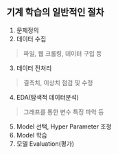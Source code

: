 ##  기계 학습의 일반적인 절차

1. 문제정의
2. 데이터 수집
> 파일, 웹 크롤링, 데이터 구입 등
3. 데이터 전처리
> 결측치, 이상치 점검 및 수정
4. EDA(탐색적 데이터분석)
> 그래프를 통한 변수 특징 파악 등
5. Model 선택, Hyper Parameter 조정
6. Model 학습
7. 모델 Evaluation(평가)
